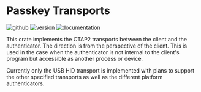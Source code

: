 # Passkey Transports

[![github]](https://github.com/1Password/passkey-rs/tree/main/passkey-transports)
[![version]](https://crates.io/crates/passkey-transports)
[![documentation]](https://docs.rs/passkey-transports/)

This crate implements the CTAP2 transports between the client and the authenticator. The direction is from the perspective of the client. This is used in the case when the authenticator is not internal to the client's program but accessible as another process or device.

Currently only the USB HID transport is implemented with plans to support the other specified transports as well as the different platform authenticators.


[github]: https://img.shields.io/badge/GitHub-1Password%2Fpasskey--rs%2Fpasskey--transports-informational?logo=github&style=flat
[version]: https://img.shields.io/crates/v/passkey-transports?logo=rust&style=flat
[documentation]: https://img.shields.io/docsrs/passkey-transports/latest?logo=docs.rs&style=flat
[Webauthn]: https://w3c.github.io/webauthn/